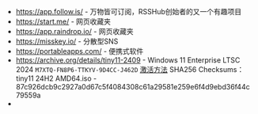 - https://app.follow.is/ - 万物皆可订阅，RSSHub创始者的又一个有趣项目
- https://start.me/ - 网页收藏夹
- https://app.raindrop.io/ - 网页收藏夹
- https://misskey.io/ - 分散型SNS
- https://portableapps.com/ - 便携式软件
- https://archive.org/details/tiny11-2409  - Windows 11 Enterprise LTSC 2024 `M7XTQ-FN8P6-TTKYV-9D4CC-J462D` [激活方法](https://www.grapehut.us.kg/post/Vol.12%20Windows%20KMS-ji-huo.html)
SHA256 Checksums：tiny11 24H2 AMD64.iso - 87c926dcb9c2927a0d67c5f4084308c61a29581e259e6f4d9ebd36f44c79559a
- 